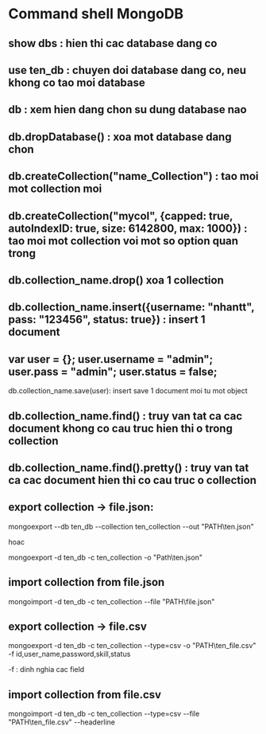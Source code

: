 # Command shell MongoDB

## show dbs : hien thi cac database dang co
## use ten_db :  chuyen doi database dang co, neu khong co tao moi database
## db : xem hien dang chon su dung database nao
## db.dropDatabase() : xoa mot database dang chon
## db.createCollection("name_Collection") : tao moi mot collection moi
## db.createCollection("mycol", {capped: true, autoIndexID: true, size: 6142800, max: 1000}) : tao moi mot collection voi mot so option quan trong
## db.collection_name.drop() xoa 1 collection
## db.collection_name.insert({username: "nhantt", pass: "123456", status: true}) : insert 1 document
## var user = {}; user.username = "admin"; user.pass = "admin"; user.status = false;
 db.collection_name.save(user): insert save 1 document moi tu mot object

## db.collection_name.find() : truy van tat ca cac document khong co cau truc hien thi o trong collection
## db.collection_name.find().pretty() : truy van tat ca cac document hien thi co cau truc o collection
 
## export collection -> file.json:

 mongoexport --db ten_db --collection ten_collection --out  "PATH\ten.json"

 hoac

 mongoexport -d ten_db -c ten_collection -o "Path\ten.json"

## import collection from file.json

mongoimport -d ten_db -c ten_collection --file "PATH\file.json"

## export collection -> file.csv

mongoexport -d ten_db -c ten_collection --type=csv -o "PATH\ten_file.csv" -f id,user_name,password,skill,status

-f : dinh nghia cac field

## import collection from file.csv

mongoimport -d ten_db -c ten_collection --type=csv --file "PATH\ten_file.csv" --headerline

